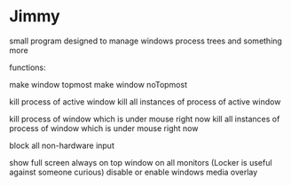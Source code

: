 # Jimmy
small program designed to manage windows process trees and something more

functions:
    
make window topmost
make window noTopmost

kill process of active window
kill all instances of process of active window

kill process of window which is under mouse right now
kill all instances of process of window which is under mouse right now

block all non-hardware input

show full screen always on top window on all monitors (Locker is useful against someone curious)
disable or enable windows media overlay
